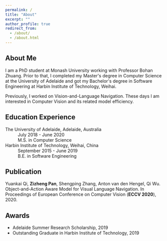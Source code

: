 ```yaml
---
permalink: /
title: "About"
excerpt: ""
author_profile: true
redirect_from: 
  - /about/
  - /about.html
---
```


## About Me

I am a PhD student at Monash University working with Professor Bohan Zhuang. Prior to that, I completed my Master's degree in Computer Science at the University of Adelaide and got my Bachelor's degree in Software Engineering at Harbin Institute of Technology, Weihai. 

Previously, I worked on Vision-and-Language Navigation. These days I am interested in Computer Vision and its related model efficiency. 


## Education Experience

<dl>
  <!-- <dt>
  <img align="left" width="100" hspace="10" src="../images/ua_logo.png">
  </dt> -->
  <dt> The University of Adelaide, Adelaide, Australia</dt>
  <dd>July 2018 - June 2020</dd>
  <dd>M.S. in Computer Science</dd>
  <!-- <dt>
  <img align="left" width="100" hspace="10" src="../images/hit_logo.png">
  </dt> -->
  <dt> Harbin Institute of Technology, Weihai, China</dt>
  <dd>September 2015 - June 2019</dd>
  <dd>B.E. in Software Engineering</dd>
</dl>



## Publication

Yuankai Qi, **Zizheng Pan**, Shengping Zhang, Anton van den Hengel, Qi Wu. Object-and-Action Aware Model for Visual Language Navigation. In Proceedings of European Conference on Computer Vision (**ECCV 2020**), 2020.

## Awards

- Adelaide Summer Research Scholarship, 2019
- Outstanding Graduate in Harbin Institute of Technology, 2019


